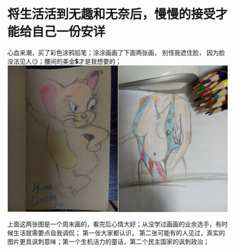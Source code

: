 # 将生活活到无趣和无奈后，慢慢的接受才能给自己一份安详

心血来潮，买了彩色涂鸦铅笔；涂涂画画了下面两张画， 别怪我遮住脸， 因为脸没法见人😏；腰间的美金💲才是我想要的；
![绘画🎨](/bullshit/img/firstblood_for_funy_moment.jpg)

上面这两张图是一个周末画的，看完后心情大好；从没学过画画的业余选手，有时候生活就需要点自我调侃；
第一张大家都认识， 第二张可能有的人见过，真实的图片更具讽刺意味；第一个生机活力的童话，第二个民主国家的讽刺政治；